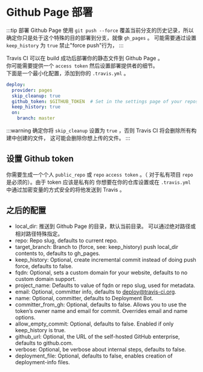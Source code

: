 # Github Page 部署
:::tip
部署 Github Page 使用 `git push --force` 覆盖当前分支的历史记录，所以确定你只是处于这个特殊的目的部署到分支，就像 `gh_pages` 。
可能需要通过设置 `keep_history` 为 `true` 禁止"force push"行为，
:::

Travis CI 可以在 build 成功后部署你的静态文件到 Github Page 。</br>
你可能需要提供一个 `access token` 然后设置部署提供者的细节。 </br>
下面是一个最小化配置，添加到你的 `.travis.yml` 。

```yml
deploy:
  provider: pages
  skip_cleanup: true
  github_token: $GITHUB_TOKEN  # Set in the settings page of your repository, as a secure variable
  keep_history: true
  on:
    branch: master
```
:::warning
确定你将 `skip_cleanup` 设置为 `true` ，否则 Travis CI 将会删除所有构建中创建的文件， 这可能会删除你想上传的文件。
:::

## 设置 Github token
你需要生成一个个人 `public_repo` 或 `repo` `access token` 。（ 对于私有项目 `repo` 是必须的）。由于 token 应该是私有的
你想要在你的仓库设置或在 `.travis.yml` 中通过加密变量的方式安全的将他发送到  Travis 。

## 之后的配置
- local_dir: 推送到 Github Page 的目录，默认当前目录。 可以通过绝对路径或相对路径特殊指定。
- repo: Repo slug, defaults to current repo.
- target_branch: Branch to (force, see: keep_history) push local_dir contents to, defaults to gh_pages.
- keep_history: Optional, create incremental commit instead of doing push force, defaults to false.
- fqdn: Optional, sets a custom domain for your website, defaults to no custom domain support.
- project_name: Defaults to value of fqdn or repo slug, used for metadata.
- email: Optional, committer info, defaults to deploy@travis-ci.org.
- name: Optional, committer, defaults to Deployment Bot.
- committer_from_gh: Optional, defaults to false. Allows you to use the token’s owner name and email for commit. Overrides email and name options.
- allow_empty_commit: Optional, defaults to false. Enabled if only keep_history is true.
- github_url: Optional, the URL of the self-hosted GitHub enterprise, defaults to github.com.
- verbose: Optional, be verbose about internal steps, defaults to false.
- deployment_file: Optional, defaults to false, enables creation of deployment-info files.